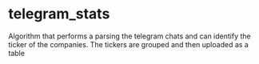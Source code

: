 # telegram_stats
Algorithm that performs a parsing the telegram chats and can identify the ticker of the companies. The tickers are grouped and then uploaded as a table

